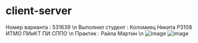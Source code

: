 # client-server
Номер варианта : 531639 \n
Выполнил студент : Коломиец Никита Р3108 ИТМО ПИиКТ ПИ СППО \n
Практик : Райла Мартин \n
![image](https://github.com/Nokitka/client-server/assets/72339455/e31107e2-7a0b-4207-b50a-fbef6758f357)
![image](https://github.com/Nokitka/client-server/assets/72339455/99635319-f576-4ea5-96ce-c065988faca2)
